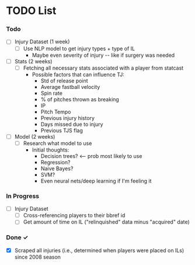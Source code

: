 # TODO List

### Todo

- [ ] Injury Dataset (1 week)
  - [ ] Use NLP model to get injury types + type of IL
    - Maybe even severity of injury -- like if surgery was needed
- [ ] Stats (2 weeks)
  - [ ] Fetching all necessary stats associated with a player from statcast
    - Possible factors that can influence TJ:
      - Std of release point
      - Average fastball velocity
      - Spin rate
      - % of pitches thrown as breaking
      - IP
      - Pitch Tempo
      - Previous injury history
      - Days missed due to injury
      - Previous TJS flag
- [ ] Model (2 weeks)
  - [ ] Research what model to use
    - Initial thoughts:
      - Decision trees? <-- prob most likely to use
      - Regression?
      - Naive Bayes?
      - SVM?
      - Even neural nets/deep learning if I'm feeling it
 

### In Progress

- [ ] Injury Dataset
  - [ ] Cross-referencing players to their bbref id
  - [ ] Get amount of time on IL ("relinquished" data minus "acquired" date)

### Done ✓

- [x] Scraped all injuries (i.e., determined when players were placed on ILs) 
      since 2008 season

